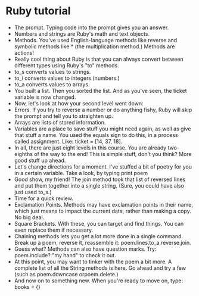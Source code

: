 # Ruby tutorial
- The prompt. Typing code into the prompt gives you an answer.
- Numbers and strings are Ruby's math and text objects.
- Methods. You've used English-language methods like reverse and symbolic methods like * (the multiplication method.) Methods are actions!
- Really cool thing about Ruby is that you can always convert between different types using Ruby's "to" methods.
- to_s converts values to strings.
- to_i converts values to integers (numbers.)
- to_a converts values to arrays.
- You built a list. Then you sorted the list. And as you've seen, the ticket variable is now changed.
- Now, let's look at how your second level went down:
- Errors. If you try to reverse a number or do anything fishy, Ruby will skip the prompt and tell you to straighten up.
- Arrays are lists of stored information.
- Variables are a place to save stuff you might need again, as well as give that stuff a name. You used the equals sign to do this, in a process called assignment. Like: ticket = [14, 37, 18].
- In all, there are just eight levels in this course. You are already two-eighths of the way to the end! This is simple stuff, don't you think? More good stuff up ahead.
- Let's change directions for a moment. I've stuffed a bit of poetry for you in a certain variable. Take a look, by typing print poem
- Good show, my friend! The join method took that list of reversed lines and put them together into a single string. (Sure, you could have also just used to_s.)
- Time for a quick review.
- Exclamation Points. Methods may have exclamation points in their name, which just means to impact the current data, rather than making a copy. No big deal.
- Square Brackets. With these, you can target and find things. You can even replace them if necessary.
- Chaining methods lets you get a lot more done in a single command. Break up a poem, reverse it, reassemble it: poem.lines.to_a.reverse.join.
- Guess what? Methods can also have question marks. Try: poem.include? "my hand" to check it out.
- At this point, you may want to tinker with the poem a bit more. A complete list of all the String methods is here. Go ahead and try a few (such as poem.downcase orpoem.delete.)
- And now on to something new. When you're ready to move on, type: books = {}
